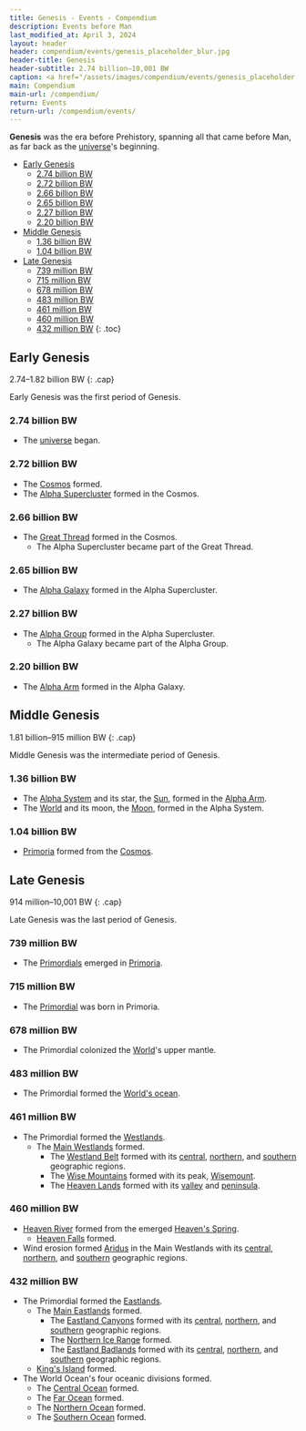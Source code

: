 ```yaml
---
title: Genesis - Events - Compendium
description: Events before Man
last_modified_at: April 3, 2024
layout: header
header: compendium/events/genesis_placeholder_blur.jpg
header-title: Genesis
header-subtitle: 2.74 billion–10,001 BW
caption: <a href="/assets/images/compendium/events/genesis_placeholder.jpg" target="_blank">AI placeholder artwork</a> generated above using <a href="https://creator.nightcafe.studio/creation/p8Ur1u71VRDNyCDxJslE" target="_blank">Juggernaut XL 8.0</a> — <a href="https://creativecommons.org/publicdomain/zero/1.0/" target="_blank">CC0 1.0</a>
main: Compendium
main-url: /compendium/
return: Events
return-url: /compendium/events/
---
```


**Genesis** was the era before Prehistory, spanning all that came before Man, as far back as the [universe](/compendium/locations/universe/)'s beginning.

- [Early Genesis](#early-genesis)
  - [2.74 billion BW](#274-billion-bw)
  - [2.72 billion BW](#272-billion-bw)
  - [2.66 billion BW](#266-billion-bw)
  - [2.65 billion BW](#265-billion-bw)
  - [2.27 billion BW](#227-billion-bw)
  - [2.20 billion BW](#220-billion-bw)
- [Middle Genesis](#middle-genesis)
  - [1.36 billion BW](#136-billion-bw)
  - [1.04 billion BW](#104-billion-bw)
- [Late Genesis](#late-genesis)
  - [739 million BW](#739-million-bw)
  - [715 million BW](#715-million-bw)
  - [678 million BW](#678-million-bw)
  - [483 million BW](#483-million-bw)
  - [461 million BW](#461-million-bw)
  - [460 million BW](#460-million-bw)
  - [432 million BW](#432-million-bw)
{: .toc}

## Early Genesis
2.74–1.82 billion BW
{: .cap}

Early Genesis was the first period of Genesis.

### 2.74 billion BW

- The [universe](/compendium/locations/universe/) began.

### 2.72 billion BW

- The [Cosmos](/compendium/locations/cosmos/) formed.
- The [Alpha Supercluster](/compendium/locations/alpha-supercluster/) formed in the Cosmos.

### 2.66 billion BW

- The [Great Thread](/compendium/locations/great-thread/) formed in the Cosmos.
  - The Alpha Supercluster became part of the Great Thread.

### 2.65 billion BW

- The [Alpha Galaxy](/compendium/locations/alpha-galaxy/) formed in the Alpha Supercluster.

### 2.27 billion BW

- The [Alpha Group](/compendium/locations/alpha-group/) formed in the Alpha Supercluster.
  - The Alpha Galaxy became part of the Alpha Group.

### 2.20 billion BW

- The [Alpha Arm](/compendium/locations/alpha-arm/) formed in the Alpha Galaxy.

## Middle Genesis
1.81 billion–915 million BW
{: .cap}

Middle Genesis was the intermediate period of Genesis.

### 1.36 billion BW

- The [Alpha System](/compendium/locations/alpha-system/) and its star, the [Sun](/compendium/locations/sun/), formed in the [Alpha Arm](/compendium/locations/alpha-arm/).
- The [World](/compendium/locations/world/) and its moon, the [Moon](/compendium/locations/moon/), formed in the Alpha System.

### 1.04 billion BW

- [Primoria](/compendium/locations/primoria/) formed from the [Cosmos](/compendium/locations/cosmos/).

## Late Genesis
914 million–10,001 BW
{: .cap}

Late Genesis was the last period of Genesis.

### 739 million BW

- The [Primordials](/compendium/life/primordials/) emerged in [Primoria](/compendium/locations/primoria/).

### 715 million BW

- The [Primordial](/compendium/creatures/primordial/) was born in Primoria.

### 678 million BW

- The Primordial colonized the [World](/compendium/locations/world/)'s upper mantle.

### 483 million BW

- The Primordial formed the [World's ocean](/compendium/locations/world-ocean/).

### 461 million BW

- The Primordial formed the [Westlands](/compendium/locations/westlands/).
  - The [Main Westlands](/compendium/locations/main-westlands/) formed.
    - The [Westland Belt](/compendium/locations/westland-belt/) formed with its [central](/compendium/locations/central-belt/), [northern](/compendium/locations/northern-belt/), and [southern](/compendium/locations/southern-belt/) geographic regions.
    - The [Wise Mountains](/compendium/locations/wise-mountains/) formed with its peak, [Wisemount](/compendium/locations/wisemount/).
    - The [Heaven Lands](/compendium/locations/heaven-lands/) formed with its [valley](/compendium/locations/heaven-valley/) and [peninsula](/compendium/locations/heavens-peninsula/).

### 460 million BW

- [Heaven River](/compendium/locations/heaven-river/) formed from the emerged [Heaven's Spring](/compendium/locations/heavens-spring/).
  - [Heaven Falls](/compendium/locations/heaven-falls/) formed.
- Wind erosion formed [Aridus](/compendium/locations/aridus/) in the Main Westlands with its [central](/compendium/locations/central-aridus/), [northern](/compendium/locations/northern-aridus/), and [southern](/compendium/locations/southern-aridus/) geographic regions.

### 432 million BW

- The Primordial formed the [Eastlands](/compendium/locations/eastlands/).
  - The [Main Eastlands](/compendium/locations/main-eastlands/) formed.
    - The [Eastland Canyons](/compendium/locations/eastland-canyons/) formed with its [central](/compendium/locations/orange-canyons/), [northern](/compendium/locations/white-canyons/), and [southern](/compendium/locations/brown-canyons/) geographic regions.
    - The [Northern Ice Range](/compendium/locations/northern-ice-range/) formed.
    - The [Eastland Badlands](/compendium/locations/eastland-badlands/) formed with its [central](/compendium/locations/central-badlands/), [northern](/compendium/locations/northern-badlands/), and [southern](/compendium/locations/southern-badlands/) geographic regions.
  - [King's Island](/compendium/locations/kings-island/) formed.
- The World Ocean's four oceanic divisions formed.
  - The [Central Ocean](/compendium/locations/central-ocean/) formed.
  - The [Far Ocean](/compendium/locations/far-ocean/) formed.
  - The [Northern Ocean](/compendium/locations/northern-ocean/) formed.
  - The [Southern Ocean](/compendium/locations/southern-ocean/) formed.